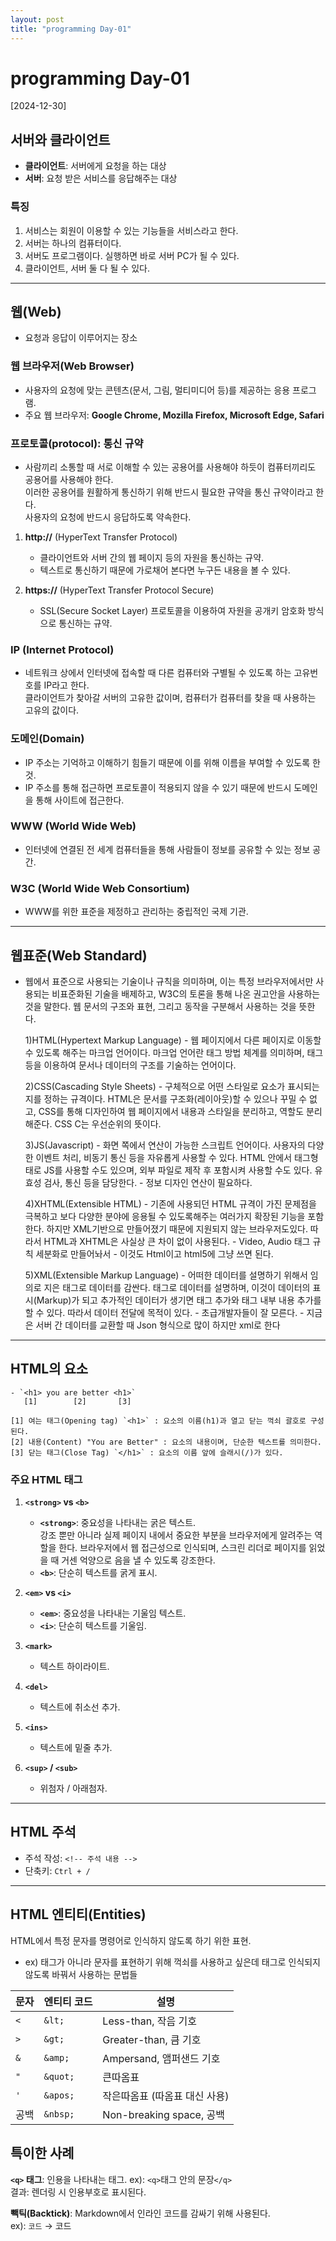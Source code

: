 ```yaml
---
layout: post
title: "programming Day-01"
---
```


# programming Day-01

[2024-12-30]

## 서버와 클라이언트

- **클라이언트**: 서버에게 요청을 하는 대상  
- **서버**: 요청 받은 서비스를 응답해주는 대상  

### 특징
1. 서비스는 회원이 이용할 수 있는 기능들을 서비스라고 한다.  
2. 서버는 하나의 컴퓨터이다. 
3. 서버도 프로그램이다. 실행하면 바로 서버 PC가 될 수 있다.  
4. 클라이언트, 서버 둘 다 될 수 있다.   

---

 ## 웹(Web)
- 요청과 응답이 이루어지는 장소  

### 웹 브라우저(Web Browser)
- 사용자의 요청에 맞는 콘텐츠(문서, 그림, 멀티미디어 등)를 제공하는 응용 프로그램.  
- 주요 웹 브라우저: **Google Chrome, Mozilla Firefox, Microsoft Edge, Safari**

### 프로토콜(protocol): 통신 규약
- 사람끼리 소통할 때 서로 이해할 수 있는 공용어를 사용해야 하듯이 컴퓨터끼리도 공용어를 사용해야 한다.  
  이러한 공용어를 원활하게 통신하기 위해 반드시 필요한 규약을 통신 규약이라고 한다.  
  사용자의 요청에 반드시 응답하도록 약속한다.

1. **http://** (HyperText Transfer Protocol)  
   - 클라이언트와 서버 간의 웹 페이지 등의 자원을 통신하는 규약.  
   - 텍스트로 통신하기 때문에 가로채어 본다면 누구든 내용을 볼 수 있다.

2. **https://** (HyperText Transfer Protocol Secure)  
   - SSL(Secure Socket Layer) 프로토콜을 이용하여 자원을 공개키 암호화 방식으로 통신하는 규약.

### IP (Internet Protocol)
- 네트워크 상에서 인터넷에 접속할 때 다른 컴퓨터와 구별될 수 있도록 하는 고유번호를 IP라고 한다.  
  클라이언트가 찾아갈 서버의 고유한 값이며, 컴퓨터가 컴퓨터를 찾을 때 사용하는 고유의 값이다.

### 도메인(Domain)
- IP 주소는 기억하고 이해하기 힘들기 때문에 이를 위해 이름을 부여할 수 있도록 한 것.  
- IP 주소를 통해 접근하면 프로토콜이 적용되지 않을 수 있기 때문에 반드시 도메인을 통해 사이트에 접근한다.

### WWW (World Wide Web)
- 인터넷에 연결된 전 세계 컴퓨터들을 통해 사람들이 정보를 공유할 수 있는 정보 공간.  

### W3C (World Wide Web Consortium)
- WWW를 위한 표준을 제정하고 관리하는 중립적인 국제 기관. 

---
 
## 웹표준(Web Standard)
- 웹에서 표준으로 사용되는 기술이나 규칙을 의미하며, 이는 특정 브라우저에서만 사용되는
  비표준화된 기술을 배제하고, W3C의 토론을 통해 나온 권고안을 사용하는 것을 말한다.
  웹 문서의 구조와 표현, 그리고 동작을 구분해서 사용하는 것을 뜻한다.

   1)HTML(Hypertext Markup Language)
      - 웹 페이지에서 다른 페이지로 이동할 수 있도록 해주는 마크업 언어이다.
      마크업 언어란 태그 방법 체계를 의미하며, 태그 등을 이용하여 문서나
      데이터의 구조를 기술하는 언어이다.

   2)CSS(Cascading Style Sheets)
      - 구체적으로 어떤 스타일로 요소가 표시되는 지를 정하는 규격이다.
      HTML은 문서를 구조화(레이아웃)할 수 있으나 꾸밀 수 없고,
      CSS를 통해 디자인하여 웹 페이지에서 내용과 스타일을 분리하고,
      역할도 분리해준다.
          CSS C는 우선순위의 뜻이다.
    
     
   3)JS(Javascript)
      - 화면 쪽에서 연산이 가능한 스크립트 언어이다.
      사용자의 다양한 이벤트 처리, 비동기 통신 등을 자유롭게 사용할 수 있다.
      HTML 안에서 태그형태로 JS를 사용할 수도 있으며, 외부 파일로 제작 후
      포함시켜 사용할 수도 있다. 유효성 검사, 통신 등을 담당한다.
          - 정보 디자인 연산이 필요하다.
    
   4)XHTML(Extensible HTML)
      - 기존에 사용되던 HTML 규격이 가진 문제점을 극복하고 보다 다양한 분야에 응용될 수 있도록해주는
      여러가지 확장된 기능을 포함한다. 하지만 XML기반으로 만들어졌기 때문에 지원되지 않는 브라우저도있다.
      따라서 HTML과 XHTML은 사실상 큰 차이 없이 사용된다.
          - Video, Audio 태그 규칙 세분화로 만들어놔서 
          - 이것도 Html이고 html5에 그냥 쓰면 된다.
    
   5)XML(Extensible Markup Language)
      - 어떠한 데이터를 설명하기 위해서 임의로 지은 태그로 데이터를 감싼다.
      태그로 데이터를 설명하며, 이것이 데이터의 표시(Markup)가 되고 추가적인 데이터가 생기면
      태그 추가와 태그 내부 내용 추가를 할 수 있다. 따라서 데이터 전달에 목적이 있다.
          - 초급개발자들이 잘 모른다.
          - 지금은 서버 간 데이터를 교환할 때 Json 형식으로 많이 하지만
          xml로 한다

<hr>


## HTML의 요소
	- `<h1> you are better <h1>`
	   [1]        [2]       [3]

	[1] 여는 태그(Opening tag) `<h1>` : 요소의 이름(h1)과 열고 닫는 꺽쇠 괄호로 구성된다.
	[2] 내용(Content) "You are Better" : 요소의 내용이며, 단순한 텍스트를 의미한다. 
	[3] 닫는 태그(Close Tag) `</h1>` : 요소의 이름 앞에 슬래시(/)가 있다.


### 주요 HTML 태그
1. **`<strong>` vs `<b>`**  
   - **`<strong>`**: 중요성을 나타내는 굵은 텍스트.  
                     강조 뿐만 아니라 실제 페이지 내에서 중요한 부분을 브라우저에게 알려주는 역할을 한다.
                     브라우저에서 웹 접근성으로 인식되며, 
                     스크린 리더로 페이지를 읽었을 때 거센 억양으로 음을 낼 수 있도록 강조한다.
   - **`<b>`**: 단순히 텍스트를 굵게 표시.  

2. **`<em>` vs `<i>`**  
   - **`<em>`**: 중요성을 나타내는 기울임 텍스트.  
   - **`<i>`**: 단순히 텍스트를 기울임.  

3. **`<mark>`**  
   - 텍스트 하이라이트.

4. **`<del>`**  
   - 텍스트에 취소선 추가.

5. **`<ins>`**  
   - 텍스트에 밑줄 추가.

6. **`<sup>` / `<sub>`**  
   - 위첨자 / 아래첨자.  
  
---

## **HTML 주석**

- 주석 작성: `<!-- 주석 내용 -->`  
- 단축키: `Ctrl + /`  

---

 ## **HTML 엔티티(Entities)**

HTML에서 특정 문자를 명령어로 인식하지 않도록 하기 위한 표현.   
- ex) 태그가 아니라 문자를 표현하기 위해 꺽쇠를 사용하고 싶은데 태그로 인식되지 않도록 바꿔서 사용하는 문법들

  <!-- - `<`: `&lt;`  
  - `>`: `&gt;`  
  - `&`: `&amp;`  
  - `"`: `&quot;`  
  - 공백: `&nbsp;`
	- (`) : 빽틱 or 쿼터 or 빽쿼터 &quot; `<q>` `</q>` 살짝 다름 살짝 비스듬하게 나온다. -->

| **문자** | **엔티티 코드** | **설명**                     |
|----------|------------------|------------------------------|
| `<`      | `&lt;`           | Less-than, 작음 기호         |
| `>`      | `&gt;`           | Greater-than, 큼 기호        |
| `&`      | `&amp;`          | Ampersand, 앰퍼샌드 기호     |
| `"`      | `&quot;`         | 큰따옴표                    |
| `'`      | `&apos;`         | 작은따옴표 (따옴표 대신 사용)|
| 공백     | `&nbsp;`         | Non-breaking space, 공백     |


## 특이한 사례

**`<q>` 태그**: 인용을 나타내는 태그.
ex): `<q>`태그 안의 문장`</q>` <br/>
결과: 렌더링 시 인용부호로 표시된다. <br/>

**빽틱(Backtick)**: Markdown에서 인라인 코드를 감싸기 위해 사용된다. <br/>
ex): `코드` → 코드




 
 

